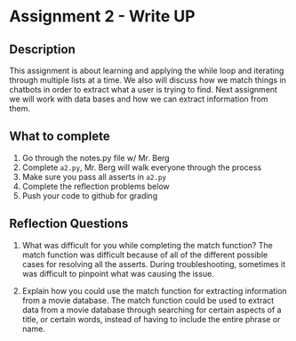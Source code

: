 # Assignment 2 - Write UP

## Description
This assignment is about learning and applying the while loop and iterating through multiple lists at a time.  We also will discuss how we match things in chatbots in order to extract what a user is trying to find.  Next assignment we will work with data bases and how we can extract information from them.

## What to complete
1. Go through the notes.py file w/ Mr. Berg
2. Complete `a2.py`, Mr. Berg will walk everyone through the process
3. Make sure you pass all asserts in `a2.py`
4. Complete the reflection problems below
5. Push your code to github for grading

## Reflection Questions
1. What was difficult for you while completing the match function?
The match function was difficult because of all of the different possible cases for resolving all the asserts. During troubleshooting, sometimes it was difficult to pinpoint what was causing the issue. 

2. Explain how you could use the match function for extracting information from a movie database.
The match function could be used to extract data from a movie database through searching for certain aspects of a title, or certain words, instead of having to include the entire phrase or name. 